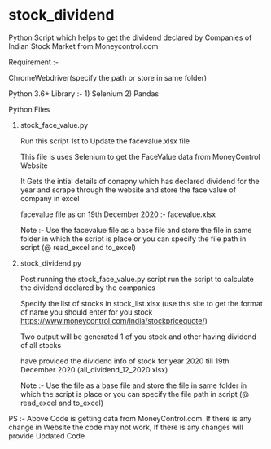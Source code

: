 # stock_dividend
Python Script which helps to get the dividend declared by Companies of Indian Stock Market from Moneycontrol.com

Requirement :-
  
  ChromeWebdriver(specify the path or store in same folder)
  
  Python 3.6+
    Library :-
      1) Selenium
      2) Pandas



Python Files

1) stock_face_value.py

    Run this script 1st to Update the facevalue.xlsx file
  
    This file is uses Selenium to get the FaceValue data from MoneyControl Website
  
    It Gets the intial details of conapny which has declared dividend for the year and scrape through the website and store the face value of company in excel
  
    facevalue file as on 19th December 2020 :- facevalue.xlsx
  
    Note :- Use the facevalue file as a base file and store the file in same folder in which the script is place or you can specify the file path in script (@ read_excel and   to_excel)
  
  

2) stock_dividend.py

    Post running the stock_face_value.py script run the script to calculate the dividend declared by the companies
   
    Specify the list of stocks in stock_list.xlsx (use this site to get the format of name you should enter for you stock https://www.moneycontrol.com/india/stockpricequote/)
   
    Two output will be generated 1 of you stock and other having dividend of all stocks
   
    have provided the dividend info of stock for year 2020 till 19th December 2020 (all_dividend_12_2020.xlsx)
   
    Note :- Use the file as a base file and store the file in same folder in which the script is place or you can specify the file path in script (@ read_excel and to_excel)
   
PS :- Above Code is getting data from MoneyControl.com. If there is any change in Website the code may not work, If there is any changes will provide Updated Code
